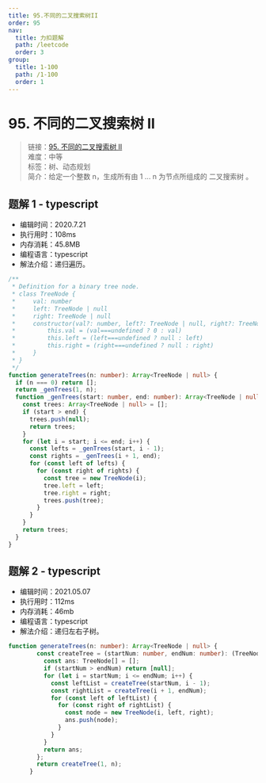 ```yaml
---
title: 95.不同的二叉搜索树II
order: 95
nav:
  title: 力扣题解
  path: /leetcode
  order: 3
group:
  title: 1-100
  path: /1-100
  order: 1
---
```


# 95. 不同的二叉搜索树 II

> 链接：[95. 不同的二叉搜索树 II](https://leetcode-cn.com/problems/unique-binary-search-trees-ii/)  
> 难度：中等  
> 标签：树、动态规划  
> 简介：给定一个整数 n，生成所有由 1 ... n 为节点所组成的 二叉搜索树 。

## 题解 1 - typescript

- 编辑时间：2020.7.21
- 执行用时：108ms
- 内存消耗：45.8MB
- 编程语言：typescript
- 解法介绍：递归遍历。

```typescript
/**
 * Definition for a binary tree node.
 * class TreeNode {
 *     val: number
 *     left: TreeNode | null
 *     right: TreeNode | null
 *     constructor(val?: number, left?: TreeNode | null, right?: TreeNode | null) {
 *         this.val = (val===undefined ? 0 : val)
 *         this.left = (left===undefined ? null : left)
 *         this.right = (right===undefined ? null : right)
 *     }
 * }
 */
function generateTrees(n: number): Array<TreeNode | null> {
  if (n === 0) return [];
  return _genTrees(1, n);
  function _genTrees(start: number, end: number): Array<TreeNode | null> {
    const trees: Array<TreeNode | null> = [];
    if (start > end) {
      trees.push(null);
      return trees;
    }
    for (let i = start; i <= end; i++) {
      const lefts = _genTrees(start, i - 1);
      const rights = _genTrees(i + 1, end);
      for (const left of lefts) {
        for (const right of rights) {
          const tree = new TreeNode(i);
          tree.left = left;
          tree.right = right;
          trees.push(tree);
        }
      }
    }
    return trees;
  }
}
```
## 题解 2 - typescript
- 编辑时间：2021.05.07
- 执行用时：112ms
- 内存消耗：46mb
- 编程语言：typescript
- 解法介绍：递归左右子树。
```typescript
function generateTrees(n: number): Array<TreeNode | null> {
        const createTree = (startNum: number, endNum: number): (TreeNode | null)[] => {
          const ans: TreeNode[] = [];
          if (startNum > endNum) return [null];
          for (let i = startNum; i <= endNum; i++) {
            const leftList = createTree(startNum, i - 1);
            const rightList = createTree(i + 1, endNum);
            for (const left of leftList) {
              for (const right of rightList) {
                const node = new TreeNode(i, left, right);
                ans.push(node);
              }
            }
          }
          return ans;
        };
        return createTree(1, n);
      }
```

